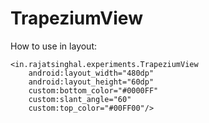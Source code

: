 # TrapeziumView

How to use in layout:

    <in.rajatsinghal.experiments.TrapeziumView
        android:layout_width="480dp"
        android:layout_height="60dp"
        custom:bottom_color="#0000FF"
        custom:slant_angle="60"
        custom:top_color="#00FF00"/>
        
        
